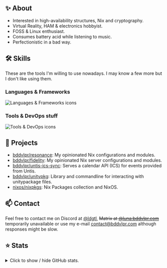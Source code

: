 ## ✨ About
- Interested in high-availability structures, Nix and cryptography.
- Virtual Reality, HAM & electronics hobbyist.
- FOSS & Linux enthusiast.
- Consumes battery acid while listening to music.
- Perfectionistic in a bad way.

## 🛠️ Skills
These are the tools I'm willing to use nowadays. I may know a few more but I don't like using them.
### Languages & Frameworks
![Languages & Frameworks icons](https://skillicons.dev/icons?i=rust,svelte,html,css,wasm,js,ts,tailwind,tauri,nodejs,bun,pnpm,nextjs,vite&theme=dark)

### Tools & DevOps stuff
![Tools & DevOps icons](https://skillicons.dev/icons?i=docker,kubernetes,nix,terraform,aws,gcp,cloudflare,workers,vercel,bash,githubactions,linux,neovim,vscode&theme=dark)

## 🎯 Projects
- [bddvlpr/resonance](https://github.com/bddvlpr/resonance): My opinionated Nix configurations and modules.
- [bddvlpr/fidelity](https://github.com/bddvlpr/fidelity): My opinionated Nix server configurations and modules.
- [bddvlpr/untis-ics-sync](https://github.com/bddvlpr/untis-ics-sync): Serves a calendar API (ICS) for events provided from Untis.
- [bddvlpr/unitypkg](https://github.com/bddvlpr/unitypkg): Library and commandline for interacting with unitypackage files.
- [nixos/nixpkgs](https://github.com/nixos/nixpkgs): Nix Packages collection and NixOS.

## 📫 Contact
Feel free to contact me on Discord at [@ldgtl](https://discord.com/users/932859041368125532), ~~Matrix at [@luna:bddvlpr.com](https://matrix.to/#/@luna:bddvlpr.com)~~ temporarily unavailable or use my e-mail [contact@bddvlpr.com](mailto:contact@bddvlpr.com) although responses might be slow.

## ⭐ Stats
<details>
  <summary>
    Click to show / hide GitHub stats.
  </summary>

  ![Modal 1](https://github-readme-stats.vercel.app/api?username=bddvlpr&theme=transparent&show_icons=true&hide_border=true&count_private=true)
  ![Modal 2](https://github-readme-stats.vercel.app/api/top-langs/?username=bddvlpr&theme=transparent&show_icons=true&hide_border=true&layout=compact)
  ![Modal 3](https://github-readme-streak-stats.herokuapp.com/?user=bddvlpr&theme=transparent&hide_border=true)
</details>

